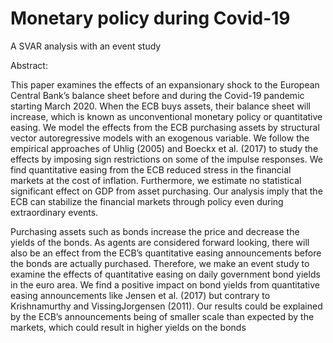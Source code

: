 # Monetary policy during Covid-19

A SVAR analysis with an event study


Abstract:

This paper examines the effects of an expansionary shock to the European Central Bank’s
balance sheet before and during the Covid-19 pandemic starting March 2020. When the
ECB buys assets, their balance sheet will increase, which is known as unconventional monetary policy or quantitative easing. We model the effects from the ECB purchasing assets by
structural vector autoregressive models with an exogenous variable. We follow the empirical approaches of Uhlig (2005) and Boeckx et al. (2017) to study the effects by imposing
sign restrictions on some of the impulse responses. We find quantitative easing from the
ECB reduced stress in the financial markets at the cost of inflation. Furthermore, we estimate no statistical significant effect on GDP from asset purchasing. Our analysis imply
that the ECB can stabilize the financial markets through policy even during extraordinary
events.

Purchasing assets such as bonds increase the price and decrease the yields of the bonds.
As agents are considered forward looking, there will also be an effect from the ECB’s
quantitative easing announcements before the bonds are actually purchased. Therefore,
we make an event study to examine the effects of quantitative easing on daily government
bond yields in the euro area. We find a positive impact on bond yields from quantitative
easing announcements like Jensen et al. (2017) but contrary to Krishnamurthy and VissingJorgensen (2011). Our results could be explained by the ECB’s announcements being of
smaller scale than expected by the markets, which could result in higher yields on the bonds
